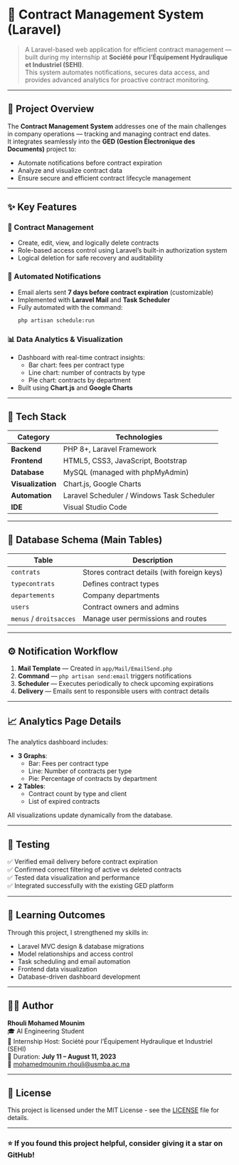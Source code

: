 # 📄 Contract Management System (Laravel)

> A Laravel-based web application for efficient contract management — built during my internship at **Société pour l’Équipement Hydraulique et Industriel (SEHI)**.  
> This system automates notifications, secures data access, and provides advanced analytics for proactive contract monitoring.

---

## 🚀 Project Overview

The **Contract Management System** addresses one of the main challenges in company operations — tracking and managing contract end dates.  
It integrates seamlessly into the **GED (Gestion Électronique des Documents)** project to:

- Automate notifications before contract expiration  
- Analyze and visualize contract data  
- Ensure secure and efficient contract lifecycle management

---

## ✨ Key Features

### 🔐 Contract Management
- Create, edit, view, and logically delete contracts  
- Role-based access control using Laravel’s built-in authorization system  
- Logical deletion for safe recovery and auditability  

### 📧 Automated Notifications
- Email alerts sent **7 days before contract expiration** (customizable)
- Implemented with **Laravel Mail** and **Task Scheduler**
- Fully automated with the command:
  ```bash
  php artisan schedule:run
  ```

### 📊 Data Analytics & Visualization
- Dashboard with real-time contract insights:
  - Bar chart: fees per contract type
  - Line chart: number of contracts by type
  - Pie chart: contracts by department
- Built using **Chart.js** and **Google Charts**

---

## 🧰 Tech Stack

| Category | Technologies |
|-----------|--------------|
| **Backend** | PHP 8+, Laravel Framework |
| **Frontend** | HTML5, CSS3, JavaScript, Bootstrap |
| **Database** | MySQL (managed with phpMyAdmin) |
| **Visualization** | Chart.js, Google Charts |
| **Automation** | Laravel Scheduler / Windows Task Scheduler |
| **IDE** | Visual Studio Code |

---

## 🧮 Database Schema (Main Tables)

| Table | Description |
|--------|--------------|
| `contrats` | Stores contract details (with foreign keys) |
| `typecontrats` | Defines contract types |
| `departements` | Company departments |
| `users` | Contract owners and admins |
| `menus` / `droitsacces` | Manage user permissions and routes |

---

## ⚙️ Notification Workflow

1. **Mail Template** — Created in `app/Mail/EmailSend.php`  
2. **Command** — `php artisan send:email` triggers notifications  
3. **Scheduler** — Executes periodically to check upcoming expirations  
4. **Delivery** — Emails sent to responsible users with contract details  

---

## 📈 Analytics Page Details

The analytics dashboard includes:
- **3 Graphs**:  
  - Bar: Fees per contract type  
  - Line: Number of contracts per type  
  - Pie: Percentage of contracts by department  
- **2 Tables**:  
  - Contract count by type and client  
  - List of expired contracts  

All visualizations update dynamically from the database.

---

## 🧪 Testing

✅ Verified email delivery before contract expiration  
✅ Confirmed correct filtering of active vs deleted contracts  
✅ Tested data visualization and performance  
✅ Integrated successfully with the existing GED platform  

---

## 🧠 Learning Outcomes

Through this project, I strengthened my skills in:
- Laravel MVC design & database migrations  
- Model relationships and access control  
- Task scheduling and email automation  
- Frontend data visualization  
- Database-driven dashboard development  

---

## 👨‍💻 Author

**Rhouli Mohamed Mounim**  
🎓 AI Engineering Student  
🏢 Internship Host: Société pour l’Équipement Hydraulique et Industriel (SEHI)  
📅 Duration: **July 11 – August 11, 2023**  
📧 mohamedmounim.rhouli@usmba.ac.ma

---

## 📜 License

This project is licensed under the MIT License - see the [LICENSE](LICENSE) file for details.

---

### ⭐ If you found this project helpful, consider giving it a star on GitHub!
